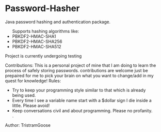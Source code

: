 # Password-Hasher
Java password hashing and authentication package. 
<ul>
Supports hashing algorithms like: 
  <li>PBKDF2-HMAC-SHA1</li>
  <li>PBKDF2-HMAC-SHA256</li>
  <li>PBKDF2-HMAC-SHA512</li>
</ul>

<p>Project is currently undergoing testing

Contributions: This is a personal project of mine that I am doing to learn the process of safely storing passwords.
contributions are welcome just be prepaired for me to pick your brain on what you want to change/add in my quest for knowledge!
Rules:
<ul>
  <li>Try to keep your programming style similar to that which is already being used.</li>
  <li>Every time I see a variable name start with a $dollar sign I die inside a little. Please avoid!</li>
  <li>Keep conversations civil and about programming. Please no profanity.</li>.
</ul>
</p>


<p>Author: TristramGoose</p>
